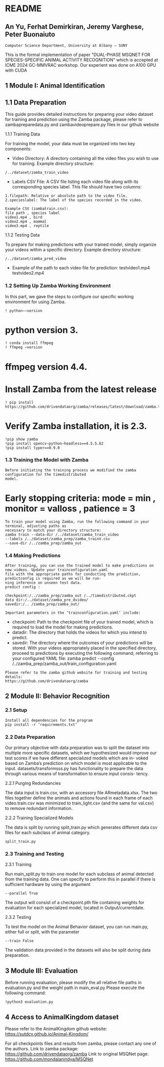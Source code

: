 # README

## An Yu, Ferhat Demirkiran, Jeremy Varghese, Peter Buonaiuto

```
Computer Science Department, University at Albany – SUNY
```
This is the formal implementation of paper "DUAL-PHASE MSQNET FOR SPECIES-SPECIFIC ANIMAL ACTIVITY RECOGNITION" which is accepted at ICME 2024 GC-MMVRAC workshop. Our experient was done on A100 GPU with CUDA
## 1 Module I: Animal Identification

## 1.1 Data Preparation

This guide provides detailed instructions for preparing your video dataset for training and prediction
using the Zamba package, please refer to zambapreparedata.py and zambavideoprepare.py files in our
github website

1.1.1 Training Data

For training the model, your data must be organized into two key components:

- Video Directory: A directory containing all the video files you wish to use for training.
    Example directory structure:

```
/../dataset/zamba_train_video
```
- Labels CSV File: A CSV file listing each video file along with its corresponding species label.
    This file should have two columns:

```
1.filepath: Relative or absolute path to the video file.
2.specieslabel: The label of the species recorded in the video.
```
```
Example CSV (zambatrain.csv):
file path , species label
video1.mp4 , bird
video2.mp4 , mammal
video3.mp4 , reptile
```
1.1.2 Testing Data

To prepare for making predictions with your trained model, simply organize your videos within a specific
directory.
Example directory structure:

```
/../dataset/zamba_pred_video
```
- Example of the path to each video file for prediction:
    testvideo1.mp4
    testvideo2.mp4


### 1.2 Setting Up Zamba Working Environment

In this part, we gave the steps to configure our specific working environment for using Zamba.
```
! python−−version
```
# python version 3.
```
! conda install ffmpeg
! ffmpeg −version
```
# ffmpeg version 4.4.
# Install Zamba from the latest release
```
! pip install https://github.com/drivendataorg/zamba/releases/latest/download/zamba.tar.gz
```
# Verify Zamba installation, it is 2.3.
```
!pip show zamba
!pip install opencv−python−headless==4.5.5.62
!pip install typer==0.9.0
```
### 1.3 Training the Model with Zamba

```
Before initiating the training process we modified the zamba configuration for the timedistributed
model.
```
# Early stopping criteria: mode = min , monitor = valloss , patience = 3

```
To train your model using Zamba, run the following command in your terminal, adjusting paths as
necessary to match your directory structure:
zamba train --data-dir /../dataset/zamba_train_video
--labels /../dataset/zamba_prep/zamba_trainV.csv
--save-dir /../zamba_prep/zamba_out
```
### 1.4 Making Predictions

```
After training, you can use the trained model to make predictions on new videos. Update your trainconfiguration.yaml
file with the appropriate paths for conducting the prediction, predictconfig is required as we will be run-
ning inference on unseen test data.
predict config :

checkpoint:/../zamba_prep/zamba_out /../timedistributed.ckpt
data dir:/../dataset/zamba_pre_dvideo/
savedir:/.. /zamba_prep/zamba_out/

Important parameters in the ‘trainconfiguration.yaml‘ include:
```
- checkpoint: Path to the checkpoint file of your trained model, which is required to load the model
    for making predictions.
- datadir: The directory that holds the videos for which you intend to predict.
- savedir: The directory where the outcomes of your predictions will be stored.
With your videos appropriately placed in the specified directory, proceed to predictions by executing
the following command, referring to your configured YAML file:
zamba predict --config /../zamba_prep/zamba_out/train_configuration.yaml

```
Please refer to the zamba github website for training and testing details:
https://github.com/drivendataorg/zamba
```
## 2 Module II: Behavior Recognition

### 2.1 Setup

```
Install all dependencies for the program
pip install -r ’requirements.txt’
```

### 2.2 Data Preparation

Our primary objective with data preparation was to split the dataset into multiple more specific datasets,
which we hypothesized would improve our test scores if we have different specialized models which are in-
voked based on Zamba’s prediction on which model is most applicable to the input. datasets/transformsss.py
has functionality to prepare the data through various means of transformation to ensure input consis-
tency.

2.2.1 Purging Redundancies

The data input is train.csv, with an accessory file ARmetadata.xlsx. The two files together define the
animals and actions found in each frame of each video.train.csv was minimized to train_light.csv
(and the same for val.csv) to remove redundant information.

2.2.2 Training Specialized Models

The data is split by running split_train.py which generates different data csv files for each subclass
of animal category.
```
split_train.py
```

### 2.3 Training and Testing

2.3.1 Training

Run main_split.py to train one model for each subclass of animal detected from the training data. One
can specify to perform this in parallel if there is sufficient hardware by using the argument

```
--parallel True
```
The output will consist of a checkpoint.pth file containing weights for evaluation for each specialized
model, located in Output/currentdate.

2.3.2 Testing

To test the model on the Animal Behavior dataset, you can run main.py, either full or split, with the
parameter

```
--train False
```
The validation data provided in the datasets will also be split during data preparation.

## 3 Module III: Evaluation

Before running evaluation, please modify the all relative file paths in evaluation.py and the weight path in main_eval.py
Please execute the following command:

```
!python3 evaluation.py
```
## 4 Access to AnimalKingdom dataset

Please refer to the AnimalKingdom github website:
https://sutdcv.github.io/Animal-Kingdom/

For all checkpoints files and results from zamba, please contact any one of the authors.
Link to zamba package: https://github.com/drivendataorg/zamba
Link to original MSQNet page: https://github.com/mondalanindya/MSQNet


